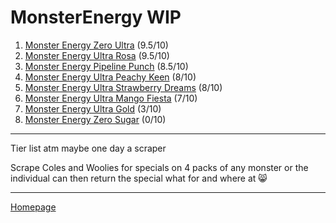 # MonsterEnergy WIP
1. [Monster Energy Zero Ultra](https://www.woolworths.com.au/shop/productdetails/489787/monster-energy-ultra-can) (9.5/10)
2. [Monster Energy Ultra Rosa](https://www.woolworths.com.au/shop/productdetails/124312/monster-energy-ultra-rosa-can) (9.5/10)
3. [Monster Energy Pipeline Punch](https://www.coles.com.au/product/monster-pipeline-punch-can-500ml-3511469) (8.5/10)
4. [Monster Energy Ultra Peachy Keen](https://www.woolworths.com.au/shop/productdetails/391929/monster-ultra-peachy-keen-energy-drink) (8/10)
5. [Monster Energy Ultra Strawberry Dreams](https://www.coles.com.au/product/monster-energy-drink-ultra-strawberry-can-500ml-7717127) (8/10)
6. [Monster Energy Ultra Mango Fiesta](https://www.woolworths.com.au/shop/productdetails/174492/monster-energy-drink-ultra-fiesta-mango-flavour) (7/10)
7. [Monster Energy Ultra Gold](https://www.woolworths.com.au/shop/productdetails/220971/monster-energy-ultra-gold) (3/10)
8. [Monster Energy Zero Sugar](https://www.coles.com.au/product/monster-energy-drink-zero-sugar-can-500ml-7717116) (0/10)

---
Tier list atm maybe one day a scraper

Scrape Coles and Woolies for specials on 4 packs of any monster  or the individual can then return the special what for and where at 😸


---
[Homepage](https://jtrenerry.github.io/)
